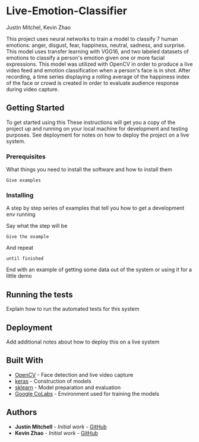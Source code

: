 # Live-Emotion-Classifier
Justin Mitchel, Kevin Zhao

This project uses neural networks to train a model to classify 7 human emotions: anger, disgust, fear, happiness, neutral, sadness, and surprise. This model uses transfer learning with VGG16, and two labeled datasets of emotions to classify a person's emotion given one or more facial expressions. This model was utilized with OpenCV in order to produce a live video feed and emotion classification when a person's face is in shot. After recording, a time series displaying a rolling average of the happiness index of the face or crowd is created in order to evaluate audience response during video capture.

## Getting Started

To get started using this 
These instructions will get you a copy of the project up and running on your local machine for development and testing purposes. See deployment for notes on how to deploy the project on a live system.

### Prerequisites

What things you need to install the software and how to install them

```
Give examples
```

### Installing

A step by step series of examples that tell you how to get a development env running

Say what the step will be

```
Give the example
```

And repeat

```
until finished
```

End with an example of getting some data out of the system or using it for a little demo

## Running the tests

Explain how to run the automated tests for this system

## Deployment

Add additional notes about how to deploy this on a live system

## Built With

* [OpenCV](https://docs.opencv.org/4.1.0/) - Face detection and live video capture
* [keras](https://keras.io/) - Construction of models
* [sklearn](https://scikit-learn.org/stable/whats_new.html) - Model preparation and evaluation
* [Google CoLabs](https://colab.research.google.com/notebooks/welcome.ipynb) - Environment used for training the models

## Authors

* **Justin Mitchell** - *Initial work* - [GitHub](github.com/jdmitchell0216)
* **Kevin Zhao** - *Initial work* - [GitHub](github.com/kevzha)

